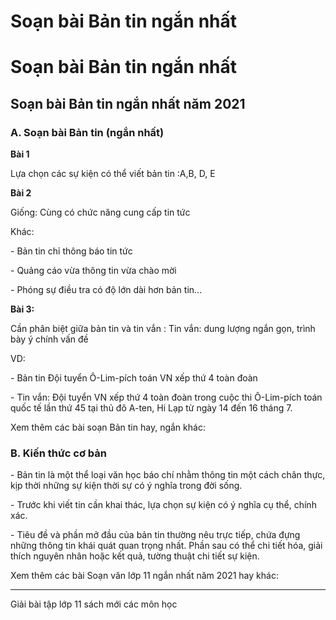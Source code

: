 # Soạn bài Bản tin ngắn nhất

# Soạn bài Bản tin ngắn nhất

## Soạn bài Bản tin ngắn nhất năm 2021

### **A. Soạn bài Bản tin (ngắn nhất)**

**Bài 1**

Lựa chọn các sự kiện có thể viết bản tin :A,B, D, E 

**Bài 2**

Giống: Cùng có chức năng cung cấp tin tức 

Khác: 

\- Bản tin chỉ thông báo tin tức 

\- Quảng cáo vừa thông tin vừa chào mời 

\- Phóng sự điều tra có độ lớn dài hơn bản tin... 

**Bài 3:**

Cần phân biệt giữa bản tin và tin vắn : Tin vắn: dung lượng ngắn gọn, trình bày ý chính vấn đề 

VD: 

\- Bản tin Đội tuyển Ô-Lim-pích toán VN xếp thứ 4 toàn đoàn 

\- Tin vắn: Đội tuyển VN xếp thứ 4 toàn đoàn trong cuộc thi Ô-Lim-pích toán quốc tế lần thứ 45 tại thủ đô A-ten, Hi Lạp từ ngày 14 đến 16 tháng 7. 

Xem thêm các bài soạn Bản tin hay, ngắn khác:

### **B. Kiến thức cơ bản**

\- Bản tin là một thể loại văn học báo chí nhằm thông tin một cách chân thực, kịp thời những sự kiện thời sự có ý nghĩa trong đời sống.

\- Trước khi viết tin cần khai thác, lựa chọn sự kiện có ý nghĩa cụ thể, chính xác.

\- Tiêu đề và phần mở đầu của bản tin thường nêu trực tiếp, chứa đựng những thông tin khái quát quan trọng nhất. Phần sau có thể chi tiết hóa, giải thích nguyên nhân hoặc kết quả, tường thuật chi tiết sự kiện.

Xem thêm các bài Soạn văn lớp 11 ngắn nhất năm 2021 hay khác:

* * *

Giải bài tập lớp 11 sách mới các môn học
